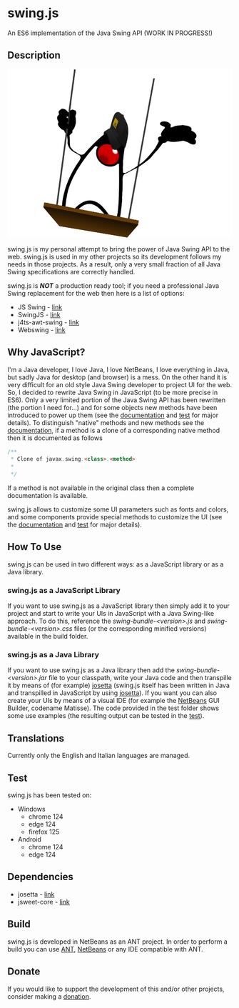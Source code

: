 # swing.js
An ES6 implementation of the Java Swing API (WORK IN PROGRESS!)

## Description
![swing-js.png](https://github.com/gianpierodiblasi/swing.js/blob/master/readme/swing-js.png?raw=true)

swing.js is my personal attempt to bring the power of Java Swing API to the web. swing.js is used in my other
projects so its development follows my needs in those projects. As a result, only a very small fraction of all
Java Swing specifications are correctly handled.

swing.js is ***NOT*** a production ready tool; if you need a professional Java Swing replacement for the web then
here is a list of options:
- JS Swing - [link](https://jsswing.sourceforge.net/)
- SwingJS - [link](https://chemapps.stolaf.edu/swingjs/site/swingjs/examples/about.html)
- j4ts-awt-swing - [link](https://github.com/j4ts/j4ts-awt-swing)
- Webswing - [link](https://www.webswing.org/en)

## Why JavaScript?
I'm a Java developer, I love Java, I love NetBeans, I love everything in Java, but sadly Java for desktop (and browser) is a mess.
On the other hand it is very difficult for an old style Java Swing developer to project UI for the web.
So, I decided to rewrite Java Swing in JavaScript (to be more precise in ES6).
Only a very limited portion of the Java Swing API has been rewritten (the portion I need for...) and for some objects new methods have
been introduced to power up them (see the [documentation](https://gianpierodiblasi.github.io/swing.js/docs/index.html) and
[test](https://gianpierodiblasi.github.io/swing.js/html-test/javascript/swing/TestJFrame.html) for major details).
To distinguish "native" methods and new methods see the [documentation](https://gianpierodiblasi.github.io/swing.js/docs/index.html),
if a method is a clone of a corresponding native method then it is documented as follows
```java
/**
 * Clone of javax.swing.<class>.<method>
 *
 */
```

If a method is not available in the original class then a complete documentation is available.

swing.js allows to customize some UI parameters such as fonts and colors, and some components provide special methods to customize the UI
(see the [documentation](https://gianpierodiblasi.github.io/swing.js/docs/index.html) and [test](https://gianpierodiblasi.github.io/swing.js/html-test/javascript/swing/TestJFrame.html)
for major details).

## How To Use
swing.js can be used in two different ways: as a JavaScript library or as a Java library.

### swing.js as a JavaScript Library
If you want to use swing.js as a JavaScript library then simply add it to your project and start to write your UIs in JavaScript with a Java Swing-like approach.
To do this, reference the *swing-bundle-\<version\>.js* and *swing-bundle-\<version\>.css* files (or the corresponding minified versions) available in the build folder.

### swing.js as a Java Library
If you want to use swing.js as a Java library then add the *swing-bundle-\<version\>.jar* file to your classpath, write your Java code and then transpille it by means of (for example)
[josetta](https://github.com/gianpierodiblasi/josetta) (swing.js itself has been written in Java and transpilled in JavaScript by using [josetta](https://github.com/gianpierodiblasi/josetta)).
If you want you can also create your UIs by means of a visual IDE (for example the [NetBeans](https://netbeans.apache.org/) GUI Builder, codename Matisse).
The code provided in the test folder shows some use examples (the resulting output can be tested in the [test](https://gianpierodiblasi.github.io/swing.js/html-test/javascript/swing/TestJFrame.html)).

## Translations
Currently only the English and Italian languages are managed.

## Test
swing.js has been tested on:
- Windows
  - chrome 124
  - edge 124
  - firefox 125
- Android
  - chrome 124
  - edge 124

## Dependencies
- josetta - [link](https://github.com/gianpierodiblasi/josetta)
- jsweet-core - [link](https://repository.jsweet.org/artifactory/libs-release-local/org/jsweet/jsweet-core/)

## Build
swing.js is developed in NetBeans as an ANT project. In order to perform a build you can use [ANT](https://ant.apache.org/), [NetBeans](https://netbeans.apache.org/) or any IDE compatible with ANT.

## Donate
If you would like to support the development of this and/or other projects, consider making a [donation](https://www.paypal.com/donate/?business=HCDX9BAEYDF4C&no_recurring=0&currency_code=EUR).